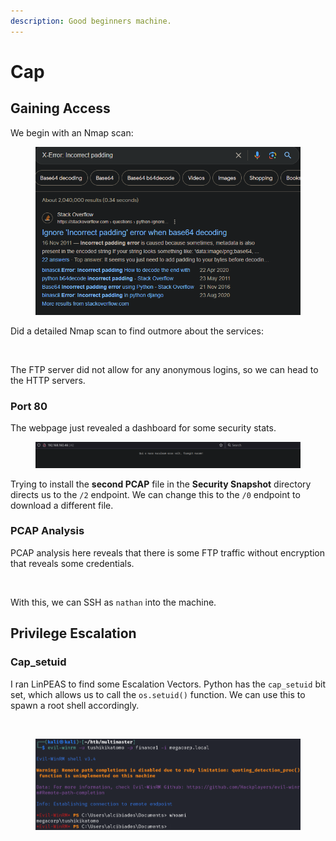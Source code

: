 ```yaml
---
description: Good beginners machine.
---
```


# Cap

## Gaining Access

We begin with an Nmap scan:

<figure><img src="../../../.gitbook/assets/image (207).png" alt=""><figcaption></figcaption></figure>

Did a detailed Nmap scan to find outmore about the services:

<figure><img src="../../../.gitbook/assets/image (218).png" alt=""><figcaption></figcaption></figure>

The FTP server did not allow for any anonymous logins, so we can head to the HTTP servers.

### Port 80

The webpage just revealed a dashboard for some security stats.

<figure><img src="../../../.gitbook/assets/image (186).png" alt=""><figcaption></figcaption></figure>

Trying to install the **second PCAP** file in the **Security Snapshot** directory directs us to the `/2` endpoint. We can change this to the `/0` endpoint to download a different file.

### PCAP Analysis

PCAP analysis here reveals that there is some FTP traffic without encryption that reveals some credentials.

<figure><img src="../../../.gitbook/assets/image (222).png" alt=""><figcaption></figcaption></figure>

With this, we can SSH as `nathan` into the machine.

## Privilege Escalation

### Cap\_setuid

I ran LinPEAS to find some Escalation Vectors. Python has the `cap_setuid` bit set, which allows us to call the `os.setuid()` function. We can use this to spawn a root shell accordingly.

<figure><img src="../../../.gitbook/assets/image (2) (1) (6) (2).png" alt=""><figcaption></figcaption></figure>

<figure><img src="../../../.gitbook/assets/image (184).png" alt=""><figcaption></figcaption></figure>
